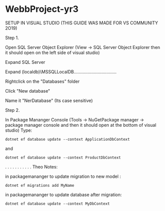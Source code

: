 ﻿# WebbProject-yr3

SETUP IN VISUAL STUDIO (THIS GUIDE WAS MADE FOR VS COMMUNITY 2O19)

Step 1.

Open SQL Server Object Explorer (View -> SQL Server Object Explorer then it should open on the left side of visual studio)

Expand SQL Server

Expand (localdb)\MSSQLLocalDB..................................

Rightclick on the "Databases" folder

Click "New database"

Name it "NerDatabase" (Its case sensitive)


Step 2.

In Package Mananger Console (Tools -> NuGetPackage manager ->  package manager console and then it should open at the bottom of visual studio)
Type:
```
dotnet ef database update --context ApplicationDbContext
```
and
```
dotnet ef database update --context ProductDbContext
```
.
.
.
.
.
.
.
.
.
.
.
Theo Notes:

in packagemananger to update migration to new model : 
```
dotnet ef migrations add MyName
```
in packagemananger to update database after migration: 
```
dotnet ef database update --context MyDbContext
```

